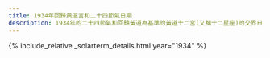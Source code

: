 ```yaml
---
title: 1934年回歸黃道宮和二十四節氣日期
description: 1934年的二十四節氣和回歸黃道為基準的黃道十二宮(又稱十二星座)的交界日期，常見於西洋占星術和星座運程
---
```

{% include_relative _solarterm_details.html year="1934" %}
